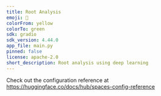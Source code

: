 ```yaml
---
title: Root Analysis
emoji: 👀
colorFrom: yellow
colorTo: green
sdk: gradio
sdk_version: 4.44.0
app_file: main.py
pinned: false
license: apache-2.0
short_description: Root analysis using deep learning
---
```


Check out the configuration reference at https://huggingface.co/docs/hub/spaces-config-reference
